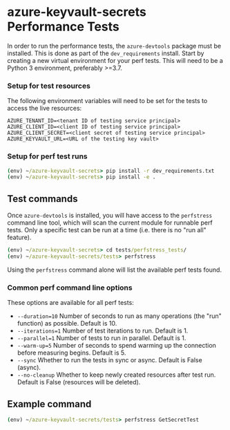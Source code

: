 # azure-keyvault-secrets Performance Tests

In order to run the performance tests, the `azure-devtools` package must be installed. This is done as part of the
`dev_requirements` install. Start by creating a new virtual environment for your perf tests. This will need to be a
Python 3 environment, preferably >=3.7.

### Setup for test resources

The following environment variables will need to be set for the tests to access the live resources:

```
AZURE_TENANT_ID=<tenant ID of testing service principal>
AZURE_CLIENT_ID=<client ID of testing service principal>
AZURE_CLIENT_SECRET=<client secret of testing service principal>
AZURE_KEYVAULT_URL=<URL of the testing key vault>
```

### Setup for perf test runs

```cmd
(env) ~/azure-keyvault-secrets> pip install -r dev_requirements.txt
(env) ~/azure-keyvault-secrets> pip install -e .
```

## Test commands

Once `azure-devtools` is installed, you will have access to the `perfstress` command line tool, which will scan the
current module for runnable perf tests. Only a specific test can be run at a time (i.e. there is no "run all" feature).

```cmd
(env) ~/azure-keyvault-secrets> cd tests/perfstress_tests/
(env) ~/azure-keyvault-secrets/tests> perfstress
```
Using the `perfstress` command alone will list the available perf tests found. 

### Common perf command line options
These options are available for all perf tests:
- `--duration=10` Number of seconds to run as many operations (the "run" function) as possible. Default is 10.
- `--iterations=1` Number of test iterations to run. Default is 1.
- `--parallel=1` Number of tests to run in parallel. Default is 1.
- `--warm-up=5` Number of seconds to spend warming up the connection before measuring begins. Default is 5.
- `--sync` Whether to run the tests in sync or async. Default is False (async).
- `--no-cleanup` Whether to keep newly created resources after test run. Default is False (resources will be deleted).

## Example command
```cmd
(env) ~/azure-keyvault-secrets/tests> perfstress GetSecretTest
```